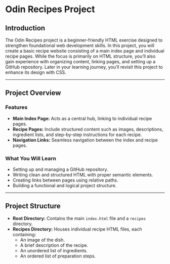 # Odin Recipes Project

## Introduction
The Odin Recipes project is a beginner-friendly HTML exercise designed to strengthen foundational web development skills. In this project, you will create a basic recipe website consisting of a main index page and individual recipe pages. While the focus is primarily on HTML structure, you’ll also gain experience with organizing content, linking pages, and setting up a GitHub repository. Later in your learning journey, you’ll revisit this project to enhance its design with CSS.

---

## Project Overview

### Features
- **Main Index Page:** Acts as a central hub, linking to individual recipe pages.
- **Recipe Pages:** Include structured content such as images, descriptions, ingredient lists, and step-by-step instructions for each recipe.
- **Navigation Links:** Seamless navigation between the index and recipe pages.

### What You Will Learn
- Setting up and managing a GitHub repository.
- Writing clean and structured HTML with proper semantic elements.
- Creating links between pages using relative paths.
- Building a functional and logical project structure.

---

## Project Structure
- **Root Directory:** Contains the main `index.html` file and a `recipes` directory.
- **Recipes Directory:** Houses individual recipe HTML files, each containing:
  - An image of the dish.
  - A brief description of the recipe.
  - An unordered list of ingredients.
  - An ordered list of preparation steps.


